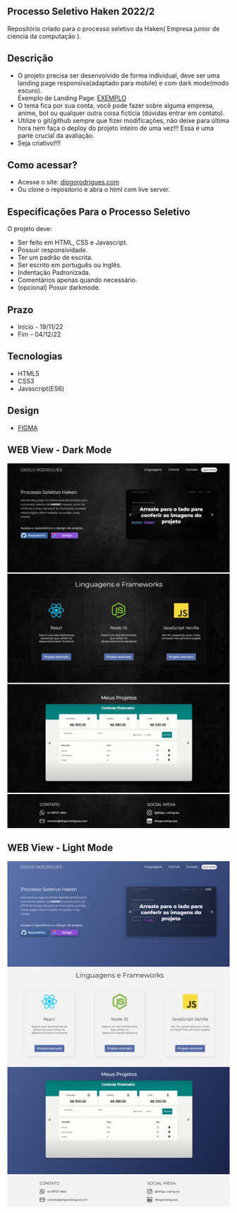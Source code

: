 ## Processo Seletivo Haken 2022/2
Repositório criado para o processo seletivo da Haken( Empresa junior de ciencia da computação ). <br>

## Descrição
- O projeto precisa ser desenvolvido de forma individual, deve ser uma landing page responsiva(adaptado para mobile) e com dark mode(modo escuro).<br>
Exemplo de Landing Page: <a target="_blank" href="https://wonderfullandingpage.github.io/mylandingpage/">EXEMPLO</a>
- O tema fica por sua conta, você pode fazer sobre alguma empresa, anime, bot ou qualquer outra coisa fictícia (dúvidas entrar em contato).
- Utilize o git/github sempre que fizer modificações, não deixe para última hora nem faça o deploy do projeto inteiro de uma vez!!!
Essa é uma parte crucial da avaliação.
- Seja criativo!!!!

## Como acessar?
- Acesse o site: <a target="_blank" href="https://diogorodrigues.com/">diogorodrigues.com</a>
- Ou clone o repositorio e abra o html com live server.

## Especificações Para o Processo Seletivo
O projeto deve:<br>
- Ser feito em HTML, CSS e Javascript. <br>
- Possuir responsividade. <br>
- Ter um padrão de escrita. <br>
- Ser escrito em português ou inglês. <br>
- Indentação Padronizada. <br>
- Comentários apenas quando necessário. <br>
- (opcional) Posuir darkmode.

## Prazo
- Inicio - 19/11/22 <br>
- Fim - 04/12/22

## Tecnologias
- HTML5
- CSS3
- Javascript(ES6)

## Design
- <a href="https://www.figma.com/file/JA3mYFRQX5w7ekMTf4rrT7/Untitled?node-id=103%3A2&t=HdvLUZGs5k55tbDx-1">FIGMA</a>

## WEB View - Dark Mode
<div>
    <!-- <img src="img/README/versão 1.png"> -->
    <img src="img/README/img1.png">
    <img src="img/README/img2.png">
    <img src="img/README/img3.png">
    <img src="img/README/img4.png">
</div>

## WEB View - Light Mode
<div>
    <img src="img/README/img1_light.png">
    <img src="img/README/img2_light.png">
    <img src="img/README/img3_light.png">
    <img src="img/README/img4_light.png">
</div>
